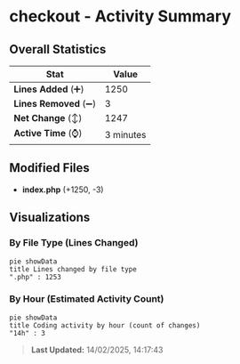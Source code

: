 # checkout - Activity Summary 

## Overall Statistics

| Stat                   | Value                                                             |
| ---------------------- | ----------------------------------------------------------------- |
| **Lines Added** (➕)   | 1250                                          |
| **Lines Removed** (➖) | 3                                        |
| **Net Change** (↕)    | 1247                |
| **Active Time** (⌚)   | 3 minutes |


## Modified Files
- **index.php** (+1250, -3)

## Visualizations

### By File Type (Lines Changed)

```mermaid
pie showData
title Lines changed by file type
".php" : 1253
```

### By Hour (Estimated Activity Count)

```mermaid
pie showData
title Coding activity by hour (count of changes)
"14h" : 3
```


> **Last Updated:** 14/02/2025, 14:17:43